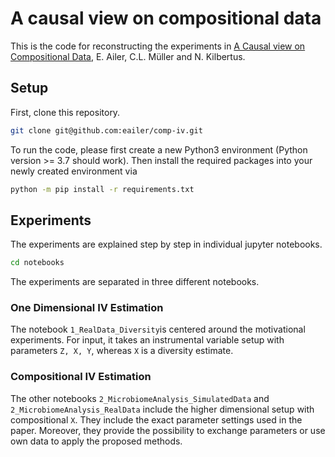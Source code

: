 # A causal view on compositional data

This is the code for reconstructing the experiments in [A Causal view on Compositional Data](https://arxiv.org/abs/2106.11234), E. Ailer, C.L. Müller and N. Kilbertus.

## Setup

First, clone this repository.

```sh
git clone git@github.com:eailer/comp-iv.git
```

To run the code, please first create a new Python3 environment (Python version >= 3.7 should work).
Then install the required packages into your newly created environment via

```sh
python -m pip install -r requirements.txt
```

## Experiments
The experiments are explained step by step in individual jupyter notebooks.

```sh
cd notebooks
```

The experiments are separated in three different notebooks. 

### One Dimensional IV Estimation
The notebook `1_RealData_Diversity`is centered around the motivational experiments. For input, it takes an instrumental variable setup with parameters `Z, X, Y`, whereas `X` is a diversity estimate. 


### Compositional IV Estimation

The other notebooks `2_MicrobiomeAnalysis_SimulatedData` and `2_MicrobiomeAnalysis_RealData` include the higher dimensional setup with compositional `X`. They include the exact parameter settings used in the paper. Moreover, they provide the possibility to exchange parameters or use own data to apply the proposed methods.


